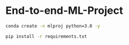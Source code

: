 # End-to-end-ML-Project
```bash
conda create -n mlproj python=3.8 -y
```

```bash
pip install -r requirements.txt
```